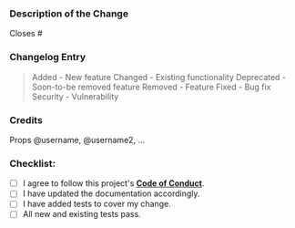 <!--
Filling out this template is required.  Any PR that does not include enough information to be reviewed may be closed at a maintainers' discretion.  All new code requires documentation and tests to ensure against regressions.
-->

### Description of the Change
<!--
We must be able to understand the design of your change from this description.  The maintainer reviewing this PR may not have worked with this code recently, so please provide as much detail as possible.

Where possible, please also include:
- verification steps to ensure your change has the desired effects and has not introduced any regressions
- any benefits that will be realized
- any alternative implementations or possible drawbacks that you considered
- screenshots or screencasts
-->

<!-- Enter any applicable Issue number(s) here that will be closed/resolved by this PR. -->
Closes #


### Changelog Entry
<!--
Please include a summary for this PR, noting whether this is something being Added / Changed / Deprecated / Removed / Fixed / or Security related.  You can replace the sample entries after this comment block with the single changelog entry line for this PR. -->
> Added - New feature
> Changed - Existing functionality
> Deprecated - Soon-to-be removed feature
> Removed - Feature
> Fixed - Bug fix
> Security - Vulnerability


### Credits
<!-- Please list any and all contributors on this PR so that they can be added to this projects CREDITS.md file. -->
Props @username, @username2, ...


### Checklist:
<!--- Go over all the following points, and put an `x` in all the boxes that apply. -->
<!--- If you are unsure about any of these, please ask for clarification.  We are here to help! -->
- [ ] I agree to follow this project's [**Code of Conduct**](https://github.com/10up/.github/blob/trunk/CODE_OF_CONDUCT.md).
- [ ] I have updated the documentation accordingly.
- [ ] I have added tests to cover my change.
- [ ] All new and existing tests pass.
